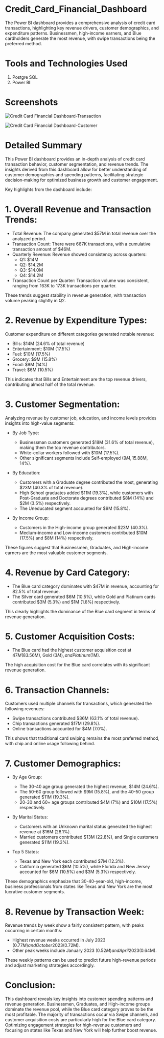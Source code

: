 # Credit_Card_Financial_Dashboard
The Power BI dashboard provides a comprehensive analysis of credit card transactions, highlighting key revenue drivers, customer demographics, and expenditure patterns. Businessmen, high-income earners, and Blue cardholders generate the most revenue, with swipe transactions being the preferred method.

# Tools and Technologies Used

1. Postgre SQL
2. Power BI

# Screenshots
![Credit Card Financial Dashboard-Transaction](https://github.com/user-attachments/assets/b0e854b5-11ff-462a-a902-40b05a5c3001)

![Credit Card Financial Dashboard-Customer](https://github.com/user-attachments/assets/27a014a8-2f41-441a-baa6-ae927e37ae67)

# Detailed Summary

This Power BI dashboard provides an in-depth analysis of credit card transaction behavior, customer segmentation, and revenue trends. The insights derived from this dashboard allow for better understanding of customer demographics and spending patterns, facilitating strategic decision-making for optimized business growth and customer engagement.

Key highlights from the dashboard include:

# 1. Overall Revenue and Transaction Trends:

* Total Revenue: The company generated $57M in total revenue over the analyzed period.
* Transaction Count: There were 667K transactions, with a cumulative transaction amount of $46M.
* Quarterly Revenue: Revenue showed consistency across quarters:
    * Q1: $14M
    * Q2: $14.2M
    * Q3: $14.0M
    * Q4: $14.2M
* Transaction Count per Quarter: Transaction volume was consistent, ranging from 163K to 173K transactions per quarter.

These trends suggest stability in revenue generation, with transaction volume peaking slightly in Q2.

# 2.  Revenue by Expenditure Types:

Customer expenditure on different categories generated notable revenue:
* Bills: $14M (24.6% of total revenue)
* Entertainment: $10M (17.5%)
* Fuel: $10M (17.5%)
* Grocery: $9M (15.8%)
* Food: $8M (14%)
* Travel: $6M (10.5%)

This indicates that Bills and Entertainment are the top revenue drivers, contributing almost half of the total revenue.

# 3. Customer Segmentation:

Analyzing revenue by customer job, education, and income levels provides insights into high-value segments:

* By Job Type:
    * Businessman customers generated $18M (31.6% of total revenue), making them the top revenue contributors.
    * White-collar workers followed with $10M (17.5%).
    * Other significant segments include Self-employed ($9M, 15.8%) and Government employees ($8M, 14%).

* By Education:
    * Customers with a Graduate degree contributed the most, generating $23M (40.3% of total revenue).
    * High School graduates added $11M (19.3%), while customers with Post-Graduate and Doctorate degrees contributed $8M (14%) and $2M (3.5%) respectively.
    * The Uneducated segment accounted for $9M (15.8%).

* By Income Group:
    * Customers in the High-income group generated $23M (40.3%).
    * Medium-income and Low-income customers contributed $10M (17.5%) and $8M (14%) respectively.

These figures suggest that Businessmen, Graduates, and High-income earners are the most valuable customer segments.

# 4. Revenue by Card Category:

* The Blue card category dominates with $47M in revenue, accounting for 82.5% of total revenue.
* The Silver card generated $6M (10.5%), while Gold and Platinum cards contributed $3M (5.3%) and $1M (1.8%) respectively.

This clearly highlights the dominance of the Blue card segment in terms of revenue generation.

# 5. Customer Acquisition Costs:

* The Blue card had the highest customer acquisition cost at $47M (83.5%), overshadowing the costs for other card categories such as Silver ($6M), Gold ($3M), and Platinum ($1M).

The high acquisition cost for the Blue card correlates with its significant revenue generation.

# 6. Transaction Channels:

Customers used multiple channels for transactions, which generated the following revenues:

* Swipe transactions contributed $36M (63.1% of total revenue).
* Chip transactions generated $17M (29.8%).
* Online transactions accounted for $4M (7.0%).

This shows that traditional card swiping remains the most preferred method, with chip and online usage following behind.

# 7. Customer Demographics:

* By Age Group:
    * The 30-40 age group generated the highest revenue, $14M (24.6%).
    * The 50-60 group followed with $9M (15.8%), and the 40-50 group generated $11M (19.3%).
    * 20-30 and 60+ age groups contributed $4M (7%) and $10M (17.5%) respectively.

* By Marital Status:
    * Customers with an Unknown marital status generated the highest revenue at $16M (28.1%).
    * Married customers contributed $13M (22.8%), and Single customers generated $11M (19.3%).
 
* Top 5 States:
    * Texas and New York each contributed $7M (12.3%).
    * California generated $6M (10.5%), while Florida and New Jersey accounted for $6M (10.5%) and $3M (5.3%) respectively.
 
These demographics emphasize that 30-40-year-old, high-income, business professionals from states like Texas and New York are the most lucrative customer segments.

# 8. Revenue by Transaction Week:

Revenue trends by week show a fairly consistent pattern, with peaks occurring in certain months:

* Highest revenue weeks occurred in July 2023 ($0.77M) and October 2023 ($0.72M).
* Other peak weeks include January 2023 ($0.52M) and April 2023 ($0.64M).

These weekly patterns can be used to predict future high-revenue periods and adjust marketing strategies accordingly.

# Conclusion:

This dashboard reveals key insights into customer spending patterns and revenue generation. Businessmen, Graduates, and High-income groups dominate the revenue pool, while the Blue card category proves to be the most profitable. The majority of transactions occur via Swipe channels, and customer acquisition costs are particularly high for the Blue card category. Optimizing engagement strategies for high-revenue customers and focusing on states like Texas and New York will help further boost revenue.

    

  



  

